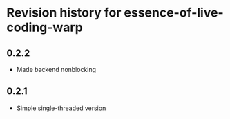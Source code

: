 # Revision history for essence-of-live-coding-warp

## 0.2.2

* Made backend nonblocking

## 0.2.1

* Simple single-threaded version
